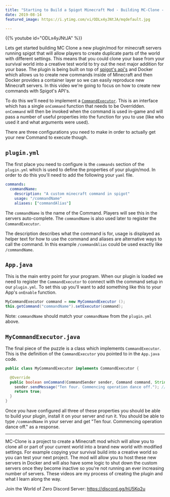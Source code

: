 ```yaml
---
title: "Starting to Build a Spigot Minecraft Mod - Building MC-Clone - Part 1"
date: 2019-08-14
featured_image: https://i.ytimg.com/vi/ODLx4yJNtJA/mqdefault.jpg

---
```


{{% youtube id="ODLx4yJNtJA" %}}

Lets get started building MC Clone a new plugin/mod for minecraft servers running spigot that will allow players to create duplicate parts of the world with different settings. This means that you could clone your base from your survival world into a creative test world to try out the next major addition for your base. The plugin is being built on top of [spigot's api's](https://www.spigotmc.org/) and Docker which allows us to create new commands inside of Minecraft and then Docker provides a container layer so we can easily reproduce new Minecraft servers. In this video we're going to focus on how to create new commands with Spigot's API's.

To do this we'll need to implement a [`CommandExecutor`](https://hub.spigotmc.org/javadocs/spigot/org/bukkit/command/CommandExecutor.html). This is an interface which has a single `onCommand` function that needs to be Overridden. `onCommand` will then be invoked when the command is used in-game and will pass a number of useful properties into the function for you to use (like who used it and what arguments were used).

There are three configurations you need to make in order to actually get your new Command to execute though.

## `plugin.yml`

The first place you need to configure is the `commands` section of the `plugin.yml` which is used to define the properties of your plugin/mod. In order to do this you'll need to add the following your `yaml` file.

```yaml
commands:
  commandName:
    description: "A custom minecraft command in spigot"
    usage: "/commandName"
    aliases: ["commandAlias"]
```

The `commandName` is the name of the Command. Players will see this in the servers auto-complete. The `commandName` is also used later to register the `CommandExecutor`.

The description describes what the command is for, usage is displayed as helper text for how to use the command and aliases are alternative ways to call the command. In this example `/commandAlias` could be used exactly like `/commandName`.

## `App.java`

This is the main entry point for your program. When our plugin is loaded we need to register the `CommandExecutor` to connect with the command setup in our `plugin.yml`. To set this up you'll want to add something like this to your App's `onEnable` function.

```java
MyCommandExecutor command = new MyCommandExecutor ();
this.getCommand("commandName").setExecutor(command);
```

Note: `commandName` should match your `commandName` from the `plugin.yml` above.

##  `MyCommandExecutor.java`

The final piece of the puzzle is a class which implements `CommandExecutor`. This is the definition of the `CommandExecutor` you pointed to in the `App.java` code. 

```java
public class MyCommandExecutor implements CommandExecutor {

  @Override
  public boolean onCommand(CommandSender sender, Command command, String label, String[] args) {
    sender.sendMessage("Ten four. Commencing operation dance off."); // 💃🕺
    return true;
  }
}
```

Once you have configured all three of these properties you should be able to build your plugin, install it on your server and run it. You should be able to type `/commandName` in your server and get "Ten four. Commencing operation dance off." as a response.

***

MC-Clone is a project to create a Minecraft mod which will allow you to clone all or part of your current world into a brand new world with modified settings. For example copying your survival build into a creative world so you can test your next project. The mod will allow you to host these new servers in Docker and will also have some logic to shut down the custom servers once they become inactive so you're not running an ever increasing number of servers. These videos are my process of creating the plugin and what I learn along the way.

Join the World of Zero Discord Server: https://discord.gg/hU5Kq2u